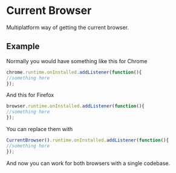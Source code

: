 # Current Browser

Multiplatform way of getting the current browser.

## Example

Normally you would have something like this for Chrome

```js
chrome.runtime.onInstalled.addListener(function(){
//something here
}); 
```

And this for Firefox

```js
browser.runtime.onInstalled.addListener(function(){
//something here
}); 
```

You can replace them with

```js
CurrentBrowser().runtime.onInstalled.addListener(function(){
//something here
}); 
```

And now you can work for both browsers with a single codebase.